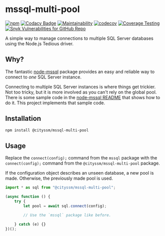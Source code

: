 # mssql-multi-pool

[![npm](https://img.shields.io/npm/v/@cityssm/mssql-multi-pool)](https://www.npmjs.com/package/@cityssm/mssql-multi-pool)
[![Codacy Badge](https://img.shields.io/codacy/grade/19dbca72690940f69b2b96fe045575db)](https://www.codacy.com/gh/cityssm/mssql-multi-pool/dashboard)
[![Maintainability](https://img.shields.io/codeclimate/maintainability/cityssm/mssql-multi-pool)](https://codeclimate.com/github/cityssm/mssql-multi-pool/maintainability)
[![codecov](https://codecov.io/gh/cityssm/mssql-multi-pool/branch/main/graph/badge.svg?token=865Y3ZDNMC)](https://codecov.io/gh/cityssm/mssql-multi-pool)
[![Coverage Testing](https://github.com/cityssm/mssql-multi-pool/actions/workflows/coverage.yml/badge.svg)](https://github.com/cityssm/mssql-multi-pool/actions/workflows/coverage.yml)
[![Snyk Vulnerabilities for GitHub Repo](https://img.shields.io/snyk/vulnerabilities/github/cityssm/mssql-multi-pool)](https://app.snyk.io/org/cityssm/project/33592cf9-47cd-4589-af1d-53dfc5bd9887)

A simple way to manage connections to multiple SQL Server databases using the Node.js Tedious driver.

## Why?

The fantastic [node-mssql](https://github.com/tediousjs/node-mssql) package
provides an easy and reliable way to connect to _one_ SQL Server instance.

Connecting to multiple SQL Server instances is where things get trickier.
Not too tricky, but it is more involved as you can't rely on the global pool.
There is some sample code in the [node-mssql README](https://github.com/tediousjs/node-mssql) that shows how to do it.
This project implements that sample code.

## Installation

```sh
npm install @cityssm/mssql-multi-pool
```

## Usage

Replace the `connect(config);` command from the `mssql` package
with the `connect(config);` command from the `@cityssm/mssql-multi-pool` package.

If the configuration object describes an unseen database, a new pool is made.
Otherwise, the previously made pool is used.

```javascript
import * as sql from "@cityssm/mssql-multi-pool";

(async function () {
    try {
        let pool = await sql.connect(config);

        // Use the `mssql` package like before.

    } catch (e) {}
})();
```
